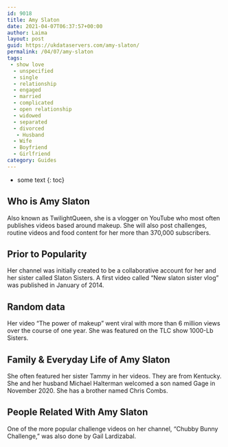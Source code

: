 ```yaml
---
id: 9018
title: Amy Slaton
date: 2021-04-07T06:37:57+00:00
author: Laima
layout: post
guid: https://ukdataservers.com/amy-slaton/
permalink: /04/07/amy-slaton
tags:
 - show love
  - unspecified
  - single
  - relationship
  - engaged
  - married
  - complicated
  - open relationship
  - widowed
  - separated
  - divorced
   - Husband
  - Wife
  - Boyfriend
  - Girlfriend
category: Guides
---
```


* some text
{: toc}


## Who is Amy Slaton
                  
                  
                  
Also known as TwilightQueen, she is a vlogger on YouTube who most often publishes videos based around makeup. She will also post challenges, routine videos and food content for her more than 370,000 subscribers. 
                  
              
            
              
            
                
                
                
## Prior to Popularity
                  
                  
                  
Her channel was initially created to be a collaborative account for her and her sister called Slaton Sisters. A first video called &#8220;New slaton sister vlog&#8221; was published in January of 2014.
                  
              
            
              
            
                
                
                
## Random data
                  
                  
                  
Her video &#8220;The power of makeup&#8221; went viral with more than 6 million views over the course of one year. She was featured on the TLC show 1000-Lb Sisters.
                  
              
            
              
            
                
                
                
## Family & Everyday Life of Amy Slaton
                  
                  
                  
She often featured her sister Tammy in her videos. They are from Kentucky. She and her husband Michael Halterman welcomed a son named Gage in November 2020. She has a brother named Chris Combs. 
                  
              
            
              
            
                
                
                
## People Related With Amy Slaton
                  
                  
                  
One of the more popular challenge videos on her channel, &#8220;Chubby Bunny Challenge,&#8221; was also done by Gail Lardizabal.
                  
              
            
              
            
                
              
            
              
              
            
            
              
            
          
          
          